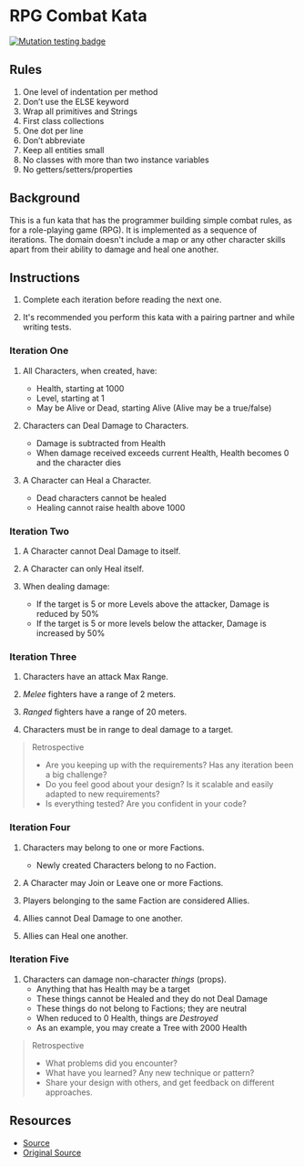 # RPG Combat Kata

[![Mutation testing badge](https://img.shields.io/endpoint?style=flat&url=https%3A%2F%2Fbadge-api.stryker-mutator.io%2Fgithub.com%2Ffvalussi%2Frpg-combat%2Fmaster)](https://dashboard.stryker-mutator.io/reports/github.com/fvalussi/rpg-combat/master)

## Rules

1. One level of indentation per method
1. Don’t use the ELSE keyword
1. Wrap all primitives and Strings
1. First class collections
1. One dot per line
1. Don’t abbreviate
1. Keep all entities small
1. No classes with more than two instance variables
1. No getters/setters/properties

## Background

This is a fun kata that has the programmer building simple combat rules, as for a role-playing game (RPG). It is
implemented as a sequence of iterations. The domain doesn't include a map or any other character skills apart from their
ability to damage and heal one another.

## Instructions

1. Complete each iteration before reading the next one.

1. It's recommended you perform this kata with a pairing partner and while writing tests.

### Iteration One

1. All Characters, when created, have:

    - Health, starting at 1000
    - Level, starting at 1
    - May be Alive or Dead, starting Alive
      (Alive may be a true/false)

1. Characters can Deal Damage to Characters.

    - Damage is subtracted from Health
    - When damage received exceeds current Health,
      Health becomes 0 and the character dies

1. A Character can Heal a Character.
    - Dead characters cannot be healed
    - Healing cannot raise health above 1000

### Iteration Two

1. A Character cannot Deal Damage to itself.

1. A Character can only Heal itself.

1. When dealing damage:
    - If the target is 5 or more Levels above the attacker, Damage is reduced by 50%
    - If the target is 5 or more levels below the attacker, Damage is increased by 50%

### Iteration Three

1. Characters have an attack Max Range.

1. _Melee_ fighters have a range of 2 meters.

1. _Ranged_ fighters have a range of 20 meters.

1. Characters must be in range to deal damage to a target.

> Retrospective
>
> -   Are you keeping up with the requirements? Has any iteration been a big challenge?
> -   Do you feel good about your design? Is it scalable and easily adapted to new requirements?
> -   Is everything tested? Are you confident in your code?

### Iteration Four

1. Characters may belong to one or more Factions.

    - Newly created Characters belong to no Faction.

1. A Character may Join or Leave one or more Factions.

1. Players belonging to the same Faction are considered Allies.

1. Allies cannot Deal Damage to one another.

1. Allies can Heal one another.

### Iteration Five

1. Characters can damage non-character _things_ (props).
    - Anything that has Health may be a target
    - These things cannot be Healed and they do not Deal Damage
    - These things do not belong to Factions; they are neutral
    - When reduced to 0 Health, things are _Destroyed_
    - As an example, you may create a Tree with 2000 Health

> Retrospective
>
> -   What problems did you encounter?
> -   What have you learned? Any new technique or pattern?
> -   Share your design with others, and get feedback on different approaches.

## Resources

-   [Source](https://github.com/ardalis/kata-catalog)
-   [Original Source](http://www.slideshare.net/DanielOjedaLoisel/rpg-combat-kata)
